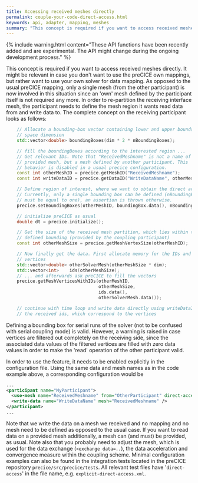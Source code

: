 ```yaml
---
title: Accessing received meshes directly
permalink: couple-your-code-direct-access.html
keywords: api, adapter, mapping, meshes
summary: "This concept is required if you want to access received meshes without a preCICE mapping. The API functions offer access to the data location of the received mesh as well as read and write access to the data itself. "
---
```


{% include warning.html content="These API functions have been recently added and are experimental. The API might change during the ongoing development process." %}

This concept is required if you want to access received meshes directly. It might be relevant in case you don't want to use the preCICE own mappings, but rather want to use your own solver for data mapping. As opposed to the usual preCICE mapping, only a single mesh (from the other participant) is now involved in this situation since an 'own' mesh defined by the participant itself is not required any more. In order to re-partition the receiving interface mesh, the participant needs to define the mesh region it wants read data from and write data to. The complete concept on the receiving participant looks as follows:

```cpp
    // Allocate a bounding-box vector containing lower and upper bounds per
    // space dimension
    std::vector<double> boundingBoxes(dim * 2 * nBoundingBoxes);

    // fill the boundingBoxes according to the interested region ...
    // Get relevant IDs. Note that "ReceivedMeshname" is not a name of a
    // provided mesh, but a mesh defined by another participant. This
    // behavior is disabled in a usual precice configuration.
    const int otherMeshID = precice.getMeshID("ReceivedMeshname");
    const int writeDataID = precice.getDataID("WriteDataName", otherMeshID);

    // Define region of interest, where we want to obtain the direct access.
    // Currently, only a single bounding box can be defined (nBoundingBoxes
    // must be equal to one), an assertion is thrown otherwise.
    precice.setBoundingBoxes(otherMeshID, boundingBox.data(), nBoundingBoxes);

    // initialize preCICE as usual
    double dt = precice.initialize();

    // Get the size of the received mesh partition, which lies within the
    // defined bounding (provided by the coupling participant)
    const int otherMeshSize = precice.getMeshVertexSize(otherMeshID);

    // Now finally get the data. First allocate memory for the IDs and the
    // vertices
    std::vector<double> otherSolverMesh(otherMeshSize * dim);
    std::vector<int>    ids(otherMeshSize);
    // ... and afterwards ask preCICE to fill the vectors
    precice.getMeshVerticesWithIDs(otherMeshID,
                                   otherMeshSize,
                                   ids.data(),
                                   otherSolverMesh.data());

    // continue with time loop and write data directly using writeDataID and
    // the received ids, which correspond to the vertices
```

Defining a bounding box for serial runs of the solver (not to be confused with serial coupling mode) is valid. However, a warning is raised in case vertices are filtered out completely on the receiving side, since the associated data values of the filtered vertices are filled with zero data values in order to make the 'read' operation of the other participant valid.

In order to use the feature, it needs to be enabled explicitly in the configuration file. Using the same data and mesh names as in the code example above, a corresponding configuration would be
```xml
...
<participant name="MyParticipant">
  <use-mesh name="ReceivedMeshname" from="OtherParticipant" direct-access="true" />
  <write-data name="WriteDataName" mesh="ReceivedMeshname" />
</participant>
...
```
Note that we write the data on a mesh we received and no mapping and no mesh need to be defined as opposed to the usual case. If you want to read data on a provided mesh additionally, a mesh can (and must) be provided, as usual. Note also that you probably need to adjust the mesh, which is used for the data exchange (`<exchange data=..`), the data acceleration and convergence measure within the coupling scheme. Minimal configuration examples can also be found in the integration tests located in the preCICE repository `precice/src/precice/tests`. All relevant test files have '`direct-access`' in the file name, e.g. `explicit-direct-access.xml`.
